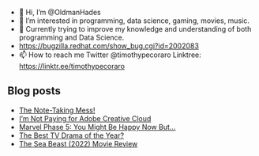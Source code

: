 - 👋 Hi, I’m @OldmanHades
- 👀 I’m interested in programming, data science, gaming, movies, music.
- 🌱 Currently trying to improve my knowledge and understanding of both programming and Data Science.
- https://bugzilla.redhat.com/show_bug.cgi?id=2002083
- 📫 How to reach me Twitter @timothypecoraro
Linktree: https://linktr.ee/timothypecoraro

## Blog posts
<!-- BLOG-POST-LIST:START -->
- [The Note-Taking Mess!](https://medium.com/@timothypecoraro/the-note-taking-mess-cb94508f56df?source=rss-5097f5c9b801------2)
- [I’m Not Paying for Adobe Creative Cloud](https://medium.com/@timothypecoraro/im-not-paying-for-adobe-creative-cloud-4ceb3e6f1c26?source=rss-5097f5c9b801------2)
- [Marvel Phase 5: You Might Be Happy Now But…](https://medium.com/@timothypecoraro/marvel-phase-5-you-might-be-happy-now-but-31ec17a21985?source=rss-5097f5c9b801------2)
- [The Best TV Drama of the Year?](https://medium.com/@timothypecoraro/the-best-tv-drama-of-the-year-8d190f037b64?source=rss-5097f5c9b801------2)
- [The Sea Beast &lpar;2022&rpar; Movie Review](https://medium.com/@timothypecoraro/the-sea-beast-2022-movie-review-a2e72d1465cc?source=rss-5097f5c9b801------2)
<!-- BLOG-POST-LIST:END -->

